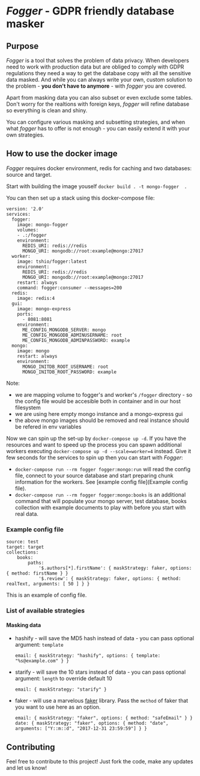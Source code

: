 # *Fogger* - GDPR friendly database masker

## Purpose

*Fogger* is a tool that solves the problem of data privacy. When developers need to work with production data but are obliged to comply with GDPR regulations they need a way to get the database copy with all the sensitive data masked. And while you can always write your own, custom solution to the problem - **you don't have to anymore** - with *fogger* you are covered.

Apart from masking data you can also subset or even exclude some tables. Don't worry for the realtions with foreign keys, *fogger* will refine database so everything is clean and shiny.  

You can configure various masking and subsetting strategies, and when what *fogger* has to offer is not enough - you can easily extend it with your own strategies.

## How to use the docker image

*Fogger* requires docker environment, redis for caching and two databases: source and target. 

Start with building the image youself `docker build . -t mongo-fogger  . `

You can then set up a stack using this docker-compose file:
 
```
version: '2.0'
services:
  fogger:
    image: mongo-fogger
    volumes:
    - .:/fogger
    environment:
      REDIS_URI: redis://redis
      MONGO_URI: mongodb://root:example@mongo:27017
  worker:
    image: tshio/fogger:latest
    environment:
      REDIS_URI: redis://redis
      MONGO_URI: mongodb://root:example@mongo:27017
    restart: always
    command: fogger:consumer --messages=200
  redis:
    image: redis:4
  gui:
    image: mongo-express
    ports:
      - 8081:8081
    environment:
      ME_CONFIG_MONGODB_SERVER: mongo
      ME_CONFIG_MONGODB_ADMINUSERNAME: root
      ME_CONFIG_MONGODB_ADMINPASSWORD: example
  mongo:
    image: mongo
    restart: always
    environment:
      MONGO_INITDB_ROOT_USERNAME: root
      MONGO_INITDB_ROOT_PASSWORD: example
```
Note: 
  - we are mapping volume to fogger's and worker's `/fogger` directory - so the config file would be accesible both in container and in our host filesystem
  - we are using here empty mongo instance and a mongo-express gui
  - the above mongo images should be removed and real instance should be refered in env variables
     
Now we can spin up the set-up by `docker-compose up -d`. If you have the resources and want to speed up the process you can spawn additional workers executing `docker-compose up -d --scale=worker=4` instead. Give it few seconds for the services to spin up then you can start with *Fogger*:

* `docker-compose run --rm fogger fogger:mongo:run` will read the config file, connect to your source database and start preparing chunk information for the workers. See [example config file](Example config file).
* `docker-compose run --rm fogger fogger:mongo:books` is an additional command that will populate your mongo server, test database, books collection with example documents to play with before you start with real data. 

### Example config file

```
source: test
target: target
collections:
    books:
        paths:
            '$.authors[*].firstName': { maskStrategy: faker, options: { method: firstName } }
            '$.review': { maskStrategy: faker, options: { method: realText, arguments: [ 50 ] } }
```
This is an example of config file. 

### List of available strategies

#### Masking data

* hashify - will save the MD5 hash instead of data - you can pass optional argument: `template`
    
    `email: { maskStrategy: "hashify", options: { template: "%s@example.com" } }`

* starify - will save the 10 stars instead of data - you can pass optional argument: `length` to override default 10
    
    `email: { maskStrategy: "starify" }`

* faker - will use a marvelous [faker](https://github.com/fzaninotto/Faker) library. Pass the `method` of faker that you want to use here as an option. 

    `email: { maskStrategy: "faker", options: { method: "safeEmail" } }`
    `date: { maskStrategy: "faker", options: { method: "date", arguments: ["Y::m::d", "2017-12-31 23:59:59"] } }`
    
## Contributing

Feel free to contribute to this project! Just fork the code, make any updates and let us know!

